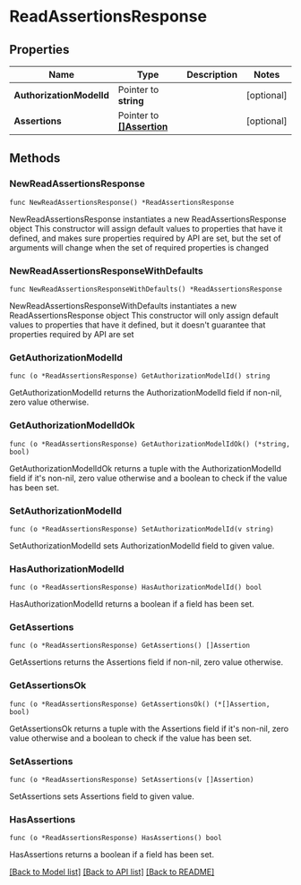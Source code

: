 # ReadAssertionsResponse

## Properties

Name | Type | Description | Notes
------------ | ------------- | ------------- | -------------
**AuthorizationModelId** | Pointer to **string** |  | [optional] 
**Assertions** | Pointer to [**[]Assertion**](Assertion.md) |  | [optional] 

## Methods

### NewReadAssertionsResponse

`func NewReadAssertionsResponse() *ReadAssertionsResponse`

NewReadAssertionsResponse instantiates a new ReadAssertionsResponse object
This constructor will assign default values to properties that have it defined,
and makes sure properties required by API are set, but the set of arguments
will change when the set of required properties is changed

### NewReadAssertionsResponseWithDefaults

`func NewReadAssertionsResponseWithDefaults() *ReadAssertionsResponse`

NewReadAssertionsResponseWithDefaults instantiates a new ReadAssertionsResponse object
This constructor will only assign default values to properties that have it defined,
but it doesn't guarantee that properties required by API are set

### GetAuthorizationModelId

`func (o *ReadAssertionsResponse) GetAuthorizationModelId() string`

GetAuthorizationModelId returns the AuthorizationModelId field if non-nil, zero value otherwise.

### GetAuthorizationModelIdOk

`func (o *ReadAssertionsResponse) GetAuthorizationModelIdOk() (*string, bool)`

GetAuthorizationModelIdOk returns a tuple with the AuthorizationModelId field if it's non-nil, zero value otherwise
and a boolean to check if the value has been set.

### SetAuthorizationModelId

`func (o *ReadAssertionsResponse) SetAuthorizationModelId(v string)`

SetAuthorizationModelId sets AuthorizationModelId field to given value.

### HasAuthorizationModelId

`func (o *ReadAssertionsResponse) HasAuthorizationModelId() bool`

HasAuthorizationModelId returns a boolean if a field has been set.

### GetAssertions

`func (o *ReadAssertionsResponse) GetAssertions() []Assertion`

GetAssertions returns the Assertions field if non-nil, zero value otherwise.

### GetAssertionsOk

`func (o *ReadAssertionsResponse) GetAssertionsOk() (*[]Assertion, bool)`

GetAssertionsOk returns a tuple with the Assertions field if it's non-nil, zero value otherwise
and a boolean to check if the value has been set.

### SetAssertions

`func (o *ReadAssertionsResponse) SetAssertions(v []Assertion)`

SetAssertions sets Assertions field to given value.

### HasAssertions

`func (o *ReadAssertionsResponse) HasAssertions() bool`

HasAssertions returns a boolean if a field has been set.


[[Back to Model list]](../README.md#documentation-for-models) [[Back to API list]](../README.md#documentation-for-api-endpoints) [[Back to README]](../README.md)


